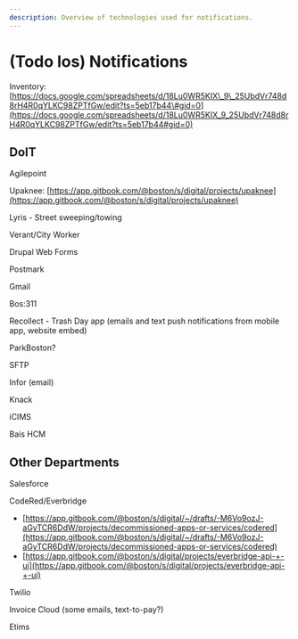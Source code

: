 ```yaml
---
description: Overview of technologies used for notifications.
---
```


# \(Todo los\) Notifications

Inventory: [https://docs.google.com/spreadsheets/d/18Lu0WR5KIX\_9\_25UbdVr748d8rH4R0qYLKC98ZPTfGw/edit?ts=5eb17b44\#gid=0](https://docs.google.com/spreadsheets/d/18Lu0WR5KIX_9_25UbdVr748d8rH4R0qYLKC98ZPTfGw/edit?ts=5eb17b44#gid=0)

## DoIT 

Agilepoint

Upaknee: [https://app.gitbook.com/@boston/s/digital/projects/upaknee](https://app.gitbook.com/@boston/s/digital/projects/upaknee)

Lyris - Street sweeping/towing

Verant/City Worker

Drupal Web Forms

Postmark

Gmail

Bos:311

Recollect - Trash Day app \(emails and text push notifications from mobile app, website embed\)

ParkBoston?

SFTP

Infor \(email\)

Knack

iCIMS 

Bais HCM

## Other Departments 

Salesforce

CodeRed/Everbridge

* [https://app.gitbook.com/@boston/s/digital/~/drafts/-M6Vo9ozJ-aGyTCR6DdW/projects/decommissioned-apps-or-services/codered](https://app.gitbook.com/@boston/s/digital/~/drafts/-M6Vo9ozJ-aGyTCR6DdW/projects/decommissioned-apps-or-services/codered)
* [https://app.gitbook.com/@boston/s/digital/projects/everbridge-api-+-ui](https://app.gitbook.com/@boston/s/digital/projects/everbridge-api-+-ui)

Twilio 

Invoice Cloud \(some emails, text-to-pay?\)

Etims

 





